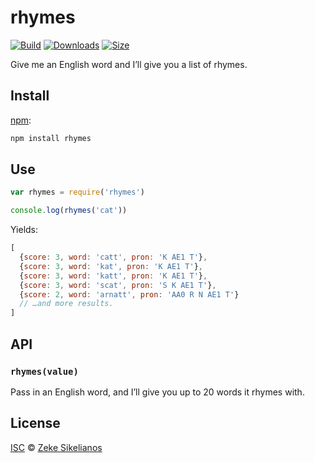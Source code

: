 # rhymes

[![Build][build-badge]][build]
[![Downloads][downloads-badge]][downloads]
[![Size][size-badge]][size]

Give me an English word and I’ll give you a list of rhymes.

## Install

[npm][]:

```sh
npm install rhymes
```

## Use

```js
var rhymes = require('rhymes')

console.log(rhymes('cat'))
```

Yields:

```js
[
  {score: 3, word: 'catt', pron: 'K AE1 T'},
  {score: 3, word: 'kat', pron: 'K AE1 T'},
  {score: 3, word: 'katt', pron: 'K AE1 T'},
  {score: 3, word: 'scat', pron: 'S K AE1 T'},
  {score: 2, word: 'arnatt', pron: 'AA0 R N AE1 T'}
  // …and more results.
]
```

## API

### `rhymes(value)`

Pass in an English word, and I’ll give you up to 20 words it rhymes with.

## License

[ISC][license] © [Zeke Sikelianos][author]

<!-- Definitions -->

[build-badge]: https://img.shields.io/travis/words/rhymes.svg

[build]: https://travis-ci.org/words/rhymes

[downloads-badge]: https://img.shields.io/npm/dm/rhymes.svg

[downloads]: https://www.npmjs.com/package/rhymes

[size-badge]: https://img.shields.io/bundlephobia/minzip/rhymes.svg

[size]: https://bundlephobia.com/result?p=rhymes

[npm]: https://docs.npmjs.com/cli/install

[license]: license

[author]: http://zeke.sikelianos.com
